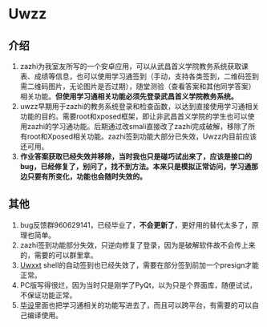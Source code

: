 # Uwzz

## 介绍
1. zazhi为我室友所写的一个安卓应用，可以从武昌首义学院教务系统获取课表、成绩等信息，也可以使用学习通签到（手动，支持各类签到，二维码签到需二维码图片，无论图片是否过期），随堂测验（查看答案和其他同学答案）相关功能。**但使用学习通相关功能必须先登录武昌首义学院教务系统。**
2.  uwzz早期用于zazhi的教务系统登录和检查函数，以达到直接使用学习通相关功能的目的。需要root和xposed框架，即让非武昌首义学院的学生也可以使用zazhi的学习通功能。后期通过改smali直接改了zazhi完成破解，移除了所有root和Xposed相关功能。zazhi签到功能大部分已失效，Uwzz内目前应该还可用。
3. **作业答案获取已经失效并移除，当时我也只是碰巧试出来了，应该是接口的bug，已经修复了，别问了，找不到方法。本来只是模拟正常访问，学习通那边只要有所变化，功能也会随时失效的。**

## 其他

1. bug反馈群960629141，已经毕业了，**不会更新了**，更好用的替代太多了，原理也简单。
2. zazhi签到功能部分失效，只逆向修复了登录，因为是破解软件故不会传上来的，需要的可以群里拿。 
3. [Uwxxt](https://github.com/UWillno/uwxxt) shell的自动签到也已经失效了，需要在部分签到前加一个presign才能正常。   
4. PC版写得很烂，因为当时只是刚学了PyQt，以为只是个界面库，随便试试，不保证功能正常。
5. [毕设](https://github.com/UWillno/LearningSystem)里面也把学习通相关的功能写进去了，而且可以跨平台，有需要的可以自己编译使用。
